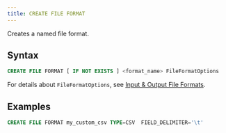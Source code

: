 ```yaml
---
title: CREATE FILE FORMAT 
---
```


Creates a named file format.

## Syntax

```sql
CREATE FILE FORMAT [ IF NOT EXISTS ] <format_name> FileFormatOptions
```

For details about `FileFormatOptions`, see [Input & Output File Formats](../../../13-sql-reference/50-file-format-options.md).

## Examples

```sql
CREATE FILE FORMAT my_custom_csv TYPE=CSV  FIELD_DELIMITER='\t' 
```